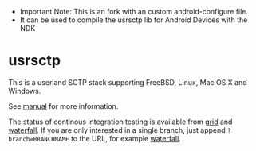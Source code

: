 * Important Note: This is an fork with an custom android-configure file.
* It can be used to compile the usrsctp lib for Android Devices with the NDK

# usrsctp

This is a userland SCTP stack supporting FreeBSD, Linux, Mac OS X and Windows.

See [manual](Manual.md) for more information.

The status of continous integration testing is available from [grid](http://212.201.121.110:18010/grid) and [waterfall](http://212.201.121.110:18010/waterfall).
If you are only interested in a single branch, just append `?branch=BRANCHNAME` to the URL, for example [waterfall](http://212.201.121.110:18010/waterfall?branch=master).
